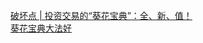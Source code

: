   
[破坏点 | 投资交易的“葵花宝典”：全、新、值！](http://www.dianyue.me/archives/397/m81mi52ipif19yzt/)  
[葵花宝典大法好](http://www.dianyue.me/archives/101/3ajfcnjijck322dk/)